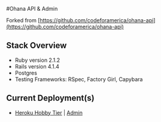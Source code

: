 #Ohana API & Admin

Forked from [https://github.com/codeforamerica/ohana-api](https://github.com/codeforamerica/ohana-api)

## Stack Overview

* Ruby version 2.1.2
* Rails version 4.1.4
* Postgres
* Testing Frameworks: RSpec, Factory Girl, Capybara

## Current Deployment(s)

* [Heroku Hobby Tier](http://gsc-brigade-ohana-api.herokuapp.com/) | [Admin](https://gsc-brigade-ohana-api.herokuapp.com/admin)


